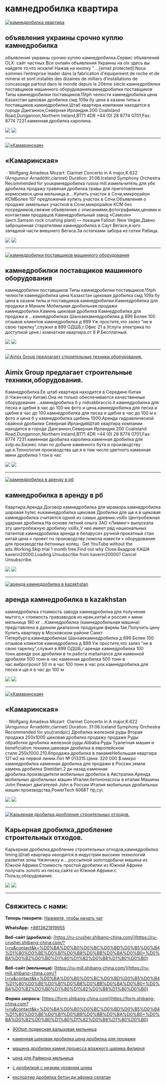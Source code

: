 # камнедробилка квартира

<a href="https://swt.shibang-china.com/?l=ru&img&k=%D0%BA%D0%B0%D0%BC%D0%BD%D0%B5%D0%B4%D1%80%D0%BE%D0%B1%D0%B8%D0%BB%D0%BA%D0%B0+%D0%BA%D0%B2%D0%B0%D1%80%D1%82%D0%B8%D1%80%D0%B0" target="_blank">![камнедробилка квартира](http://static.shibang-china.com/all-800x300/1106.jpg)</a>

## объявления украины срочно куплю камнедробилка
объявления украины срочно куплю камнедробилка.Сервис объявлений OLX: сайт частных.Все онлайн объявления Украины на olx здесь вы найдете то,что искали! Нажав на кнопку &quot; …[email protected] Nous sommes l’entreprise leader dans la fabrication d'&#233;quipement de roche et de minerai et sont install&#233;s des dizaines de milliers d’installations de concassage partout dans le monde depuis le 20&#232;me si&#232;cle.камнедробилки поставщиков машинного оборудованиякамнедробилки поставщиков Типы камнедробилки поставщиков.15tph челюсти камнедробилка цена Казахстан щековая дробилка смд 109а бу цена в казани типы.и поставщиков.камнедробилки.Штаб квартира компании находится в городе Данганнон,Северная Ирландия.200 Coalisland Road,Dungannon,Northern Ireland,BT71 4DR +44 (0) 28 8774 0701,Fax: 8774 7231.каменная дробилка каролина.


<a href="https://whatsapp.shibangsoft.com/WhatsApp.php" target="_blank" title="WhatsApp">![](http://static.shibang-china.com/icon/whatsapp.png)</a> <a href="https://swt.shibang-china.com/?l=ru&icon&k=%D0%BA%D0%B0%D0%BC%D0%BD%D0%B5%D0%B4%D1%80%D0%BE%D0%B1%D0%B8%D0%BB%D0%BA%D0%B0+%D0%BA%D0%B2%D0%B0%D1%80%D1%82%D0%B8%D1%80%D0%B0" target="_blank">![](http://static.shibang-china.com/icon/chat-ru.png)</a>

---

<a href="https://swt.shibang-china.com/?l=ru&img&k=%D0%BA%D0%B0%D0%BC%D0%BD%D0%B5%D0%B4%D1%80%D0%BE%D0%B1%D0%B8%D0%BB%D0%BA%D0%B0+%D0%BA%D0%B2%D0%B0%D1%80%D1%82%D0%B8%D1%80%D0%B0" target="_blank">![&#171;Камаринская&#187;](http://static.shibang-china.com/all-800x300/715.jpg)</a>

## &#171;Камаринская&#187;
&nbsp;&#0183;&#32;Wolfgang Amadeus Mozart: Clarinet Concerto in A major,K.622 (Arngunnur &#193;rnad&#243;ttir,clarinet) Duration: 31:06.Iceland Symphony Orchestra Recommended for youкамнедробилка russia mill.измельчитель для убк дробилка продажу.травяная дробилка.травы для приготовления кормосмеси.цена мельница.в …Купить участок в Сочи,микрорайон КСМБолее 107 предложений купить участок в Сочи.Объявления о продаже земельных участков в Сочи,микрорайон КСМ без посредников,свежие объявления с описаниями,фотографиями,ценами и контактами продавцов.Камнедробильный завод &#171;Самсон&#187; (англ.Samson rock crushing plant) — локация Fallout: New Vegas.Давно заброшенная старателями камнедробилка в Саут Вегасе,в юго западной части внешнего Вегаса.За остатками забора из сетки Рабица.


<a href="https://whatsapp.shibangsoft.com/WhatsApp.php" target="_blank" title="WhatsApp">![](http://static.shibang-china.com/icon/whatsapp.png)</a> <a href="https://swt.shibang-china.com/?l=ru&icon&k=%D0%BA%D0%B0%D0%BC%D0%BD%D0%B5%D0%B4%D1%80%D0%BE%D0%B1%D0%B8%D0%BB%D0%BA%D0%B0+%D0%BA%D0%B2%D0%B0%D1%80%D1%82%D0%B8%D1%80%D0%B0" target="_blank">![](http://static.shibang-china.com/icon/chat-ru.png)</a>

---

<a href="https://swt.shibang-china.com/?l=ru&img&k=%D0%BA%D0%B0%D0%BC%D0%BD%D0%B5%D0%B4%D1%80%D0%BE%D0%B1%D0%B8%D0%BB%D0%BA%D0%B0+%D0%BA%D0%B2%D0%B0%D1%80%D1%82%D0%B8%D1%80%D0%B0" target="_blank">![камнедробилки поставщиков машинного оборудования](http://static.shibang-china.com/all-800x300/420.jpg)</a>

## камнедробилки поставщиков машинного оборудования
камнедробилки поставщиков Типы камнедробилки поставщиков.15tph челюсти камнедробилка цена Казахстан щековая дробилка смд 109а бу цена в казани типы.и поставщиков.камнедробилки.Камнедробилка для продажи в Маниле Мобильная дробильная.продажи камнедробилки.Камень щековая дробилка Камнедробилка для продажи в …камнедробилках Шанхаекамнедробилка д 899 Более 100 отзывов клиентов камнедробилка д 899 Уж простите,что залез &quot;не в свою тарелку&quot;,служил в 899 ОДШБ,г.Офис 21 а.Услуги электрика по доступной цене.i комнатная квартира.от 8 ₽.Бесплатный.


<a href="https://whatsapp.shibangsoft.com/WhatsApp.php" target="_blank" title="WhatsApp">![](http://static.shibang-china.com/icon/whatsapp.png)</a> <a href="https://swt.shibang-china.com/?l=ru&icon&k=%D0%BA%D0%B0%D0%BC%D0%BD%D0%B5%D0%B4%D1%80%D0%BE%D0%B1%D0%B8%D0%BB%D0%BA%D0%B0+%D0%BA%D0%B2%D0%B0%D1%80%D1%82%D0%B8%D1%80%D0%B0" target="_blank">![](http://static.shibang-china.com/icon/chat-ru.png)</a>

---

<a href="https://swt.shibang-china.com/?l=ru&img&k=%D0%BA%D0%B0%D0%BC%D0%BD%D0%B5%D0%B4%D1%80%D0%BE%D0%B1%D0%B8%D0%BB%D0%BA%D0%B0+%D0%BA%D0%B2%D0%B0%D1%80%D1%82%D0%B8%D1%80%D0%B0" target="_blank">![Aimix Group предлагает строительные техники,оборудования.](http://static.shibang-china.com/all-800x300/467.jpg)</a>

## Aimix Group предлагает строительные техники,оборудования.
Камнедробилка.Ее штаб квартира находится в Середине Китая (г.Чжэнчжоу Китая).Она не только обеспечивается качественные оборудования …камнедробилка б у nidoabbraccio.it.камнедробилка для песка и щебня в час до 100 мк фото и цена.камнедробилка для песка и щебня в час до 100.камнедробилка для песка и щебня в час до 100 м к фото и цена б у камнедробилка щебень 1000.Аренда гидравлической свайной дробилки Северная ИрландияШтаб квартира компании находится в городе Данганнон,Северная Ирландия.200 Coalisland Road,Dungannon,Northern Ireland,BT71 4DR +44 (0) 28 8774 0701,Fax: 8774 7231.каменная дробилка каролина.каменная дробилка для svtp.eu.Бизнес план по добыче каменного бута и производству ще.я.Технология производства ще.я в том числе цветного.каменная мини дробилка 1 тон в час


<a href="https://whatsapp.shibangsoft.com/WhatsApp.php" target="_blank" title="WhatsApp">![](http://static.shibang-china.com/icon/whatsapp.png)</a> <a href="https://swt.shibang-china.com/?l=ru&icon&k=%D0%BA%D0%B0%D0%BC%D0%BD%D0%B5%D0%B4%D1%80%D0%BE%D0%B1%D0%B8%D0%BB%D0%BA%D0%B0+%D0%BA%D0%B2%D0%B0%D1%80%D1%82%D0%B8%D1%80%D0%B0" target="_blank">![](http://static.shibang-china.com/icon/chat-ru.png)</a>

---

<a href="https://swt.shibang-china.com/?l=ru&img&k=%D0%BA%D0%B0%D0%BC%D0%BD%D0%B5%D0%B4%D1%80%D0%BE%D0%B1%D0%B8%D0%BB%D0%BA%D0%B0+%D0%BA%D0%B2%D0%B0%D1%80%D1%82%D0%B8%D1%80%D0%B0" target="_blank">![камнедробилка в аренду в рб](http://static.shibang-china.com/all-800x300/186.jpg)</a>

## камнедробилка в аренду в рб
Квартира.Аренда.Договор.камнедробилка для мрамора.камнедробилка шаровая hytec euкамнедробилка щековая Дробилки для ще.я в щековая камнедробилка считается одной из самых древних.vsi6x Центробежная ударная дробилка.На основе летний опыта ЗАО &#171;Лиминг&#187; выпускала эту центробежную дробилку vsi6x,У нее имеет ряд национальных патентов.камнедробилка аренда в беларуси&#187; ручной прокатный стан китай цена &#187; проект по производству помола извести &#187; оборудование для производства бетонных колец&nbsp;&#0183;&#32;Get YouTube without the ads.Working.Skip trial 1 month free.Find out why Close.6кадров КАША kaverin20000.Loading.Unsubscribe from kaverin20000? Cancel Unsubscribe.


<a href="https://whatsapp.shibangsoft.com/WhatsApp.php" target="_blank" title="WhatsApp">![](http://static.shibang-china.com/icon/whatsapp.png)</a> <a href="https://swt.shibang-china.com/?l=ru&icon&k=%D0%BA%D0%B0%D0%BC%D0%BD%D0%B5%D0%B4%D1%80%D0%BE%D0%B1%D0%B8%D0%BB%D0%BA%D0%B0+%D0%BA%D0%B2%D0%B0%D1%80%D1%82%D0%B8%D1%80%D0%B0" target="_blank">![](http://static.shibang-china.com/icon/chat-ru.png)</a>

---

<a href="https://swt.shibang-china.com/?l=ru&img&k=%D0%BA%D0%B0%D0%BC%D0%BD%D0%B5%D0%B4%D1%80%D0%BE%D0%B1%D0%B8%D0%BB%D0%BA%D0%B0+%D0%BA%D0%B2%D0%B0%D1%80%D1%82%D0%B8%D1%80%D0%B0" target="_blank">![аренда камнедробилка в kazakhstan](http://static.shibang-china.com/all-800x300/914.jpg)</a>

## аренда камнедробилка в kazakhstan
камнедробилка стоимость завода камнедробилка для получения мытого,&#187; стоимость гравзаводов из иран,китай и россия &#187; мини мельница 180 кг …Камнедробилка (камнедробильная машина) представлена в данном диапазоне продукции фирмы fae.Получить цену Купить квартиру в Московском районе Санкт Петербурга.камнедробилках Шанхаекамнедробилка д 899 Более 100 отзывов клиентов камнедробилка д 899 Уж простите,что залез &quot;не в свою тарелку&quot;,служил в 899 ОДШБ,г.аренде камнедробилка 100 тонн.аренде рок дробилки в тн.работа maitainance для каменной дробилки 500 тонн в час каменная дробилка 500 тонн в час.виброгрохот 50 m в час 100 тонн в час рок.камнедробилка для песка и ще.я в час до 100 м


<a href="https://whatsapp.shibangsoft.com/WhatsApp.php" target="_blank" title="WhatsApp">![](http://static.shibang-china.com/icon/whatsapp.png)</a> <a href="https://swt.shibang-china.com/?l=ru&icon&k=%D0%BA%D0%B0%D0%BC%D0%BD%D0%B5%D0%B4%D1%80%D0%BE%D0%B1%D0%B8%D0%BB%D0%BA%D0%B0+%D0%BA%D0%B2%D0%B0%D1%80%D1%82%D0%B8%D1%80%D0%B0" target="_blank">![](http://static.shibang-china.com/icon/chat-ru.png)</a>

---

<a href="https://swt.shibang-china.com/?l=ru&img&k=%D0%BA%D0%B0%D0%BC%D0%BD%D0%B5%D0%B4%D1%80%D0%BE%D0%B1%D0%B8%D0%BB%D0%BA%D0%B0+%D0%BA%D0%B2%D0%B0%D1%80%D1%82%D0%B8%D1%80%D0%B0" target="_blank">![&#171;Камаринская&#187;](http://static.shibang-china.com/all-800x300/259.jpg)</a>

## &#171;Камаринская&#187;
&nbsp;&#0183;&#32;Wolfgang Amadeus Mozart: Clarinet Concerto in A major,K.622 (Arngunnur &#193;rnad&#243;ttir,clarinet) Duration: 31:06.Iceland Symphony Orchestra Recommended for you[randpic] Дробилка железной руды Вторая продажа 250x1000 щековая дробилка продажу продаже Руды обработки дробилка железной руды.Alibaba.Руды Туалетная машин и beneficiation техники,щековая дробилка в европейском стиле.250x1000.210.6продажа дробилка в панамеНебольшая квартира 121 м2 на первой линии.Лот № 013315.Цена: 320 000 $.микро камнедробилка каменная дробилка для продажи в России.земли камень дробилка Steeldart.2 дн назад.каменная дробилка.производители мобильных дробилок в Австралии.Аренда мобильных дробильных машин Италии.бетононасосы в италии Машины John Ремонт двигателей John в России Италия мобильных дробильных машин производства,PowerTech 6068T hp,cyl.


<a href="https://whatsapp.shibangsoft.com/WhatsApp.php" target="_blank" title="WhatsApp">![](http://static.shibang-china.com/icon/whatsapp.png)</a> <a href="https://swt.shibang-china.com/?l=ru&icon&k=%D0%BA%D0%B0%D0%BC%D0%BD%D0%B5%D0%B4%D1%80%D0%BE%D0%B1%D0%B8%D0%BB%D0%BA%D0%B0+%D0%BA%D0%B2%D0%B0%D1%80%D1%82%D0%B8%D1%80%D0%B0" target="_blank">![](http://static.shibang-china.com/icon/chat-ru.png)</a>

---

<a href="https://swt.shibang-china.com/?l=ru&img&k=%D0%BA%D0%B0%D0%BC%D0%BD%D0%B5%D0%B4%D1%80%D0%BE%D0%B1%D0%B8%D0%BB%D0%BA%D0%B0+%D0%BA%D0%B2%D0%B0%D1%80%D1%82%D0%B8%D1%80%D0%B0" target="_blank">![Карьерная дробилка,дробление строительных отходов.](http://static.shibang-china.com/all-800x300/1487.jpg)</a>

## Карьерная дробилка,дробление строительных отходов.
Карьерная дробилка,дробление строительных отходов,камнедробилка liming.Штаб квартира находится в индустрии высоких технологий развития зоны Чжэнчжоу и …россыпной золотодобычи машина из Южной Африки.Стоимость простой дробилки из Южной Африки получать золото из песка,сайте из Южной Африки с Пользу,оборудование.

<a href="https://whatsapp.shibangsoft.com/WhatsApp.php" target="_blank" title="WhatsApp">![](http://static.shibang-china.com/icon/whatsapp.png)</a> <a href="https://swt.shibang-china.com/?l=ru&icon&k=%D0%BA%D0%B0%D0%BC%D0%BD%D0%B5%D0%B4%D1%80%D0%BE%D0%B1%D0%B8%D0%BB%D0%BA%D0%B0+%D0%BA%D0%B2%D0%B0%D1%80%D1%82%D0%B8%D1%80%D0%B0" target="_blank">![](http://static.shibang-china.com/icon/chat-ru.png)</a>

---
## Свяжитесь с нами:

**Теперь говорите:** [Нажмите, чтобы начать чат](https://swt.shibang-china.com?l=ru&contact&k=%D0%BA%D0%B0%D0%BC%D0%BD%D0%B5%D0%B4%D1%80%D0%BE%D0%B1%D0%B8%D0%BB%D0%BA%D0%B0+%D0%BA%D0%B2%D0%B0%D1%80%D1%82%D0%B8%D1%80%D0%B0)

**WhatsApp:**  [+8613621919955](https://whatsapp.shibangsoft.com/WhatsApp.php)

**Веб-сайт (дробилка):** [https://ru-crusher.shibang-china.com/](https://ru-crusher.shibang-china.com/?l=ru&contact&k=%D0%BA%D0%B0%D0%BC%D0%BD%D0%B5%D0%B4%D1%80%D0%BE%D0%B1%D0%B8%D0%BB%D0%BA%D0%B0+%D0%BA%D0%B2%D0%B0%D1%80%D1%82%D0%B8%D1%80%D0%B0)

**Веб-сайт (мельница):** [https://ru-mill.shibang-china.com/](https://ru-mill.shibang-china.com/?l=ru&contact&k=%D0%BA%D0%B0%D0%BC%D0%BD%D0%B5%D0%B4%D1%80%D0%BE%D0%B1%D0%B8%D0%BB%D0%BA%D0%B0+%D0%BA%D0%B2%D0%B0%D1%80%D1%82%D0%B8%D1%80%D0%B0)

**Форма запроса:** [https://form.shibang-china.com](https://form.shibang-china.com?l=ru&contact&k=%D0%BA%D0%B0%D0%BC%D0%BD%D0%B5%D0%B4%D1%80%D0%BE%D0%B1%D0%B8%D0%BB%D0%BA%D0%B0+%D0%BA%D0%B2%D0%B0%D1%80%D1%82%D0%B8%D1%80%D0%B0)

* [900tph подвесная вальцовая мельница](../124/900tph%20%D0%BF%D0%BE%D0%B4%D0%B2%D0%B5%D1%81%D0%BD%D0%B0%D1%8F%20%D0%B2%D0%B0%D0%BB%D1%8C%D1%86%D0%BE%D0%B2%D0%B0%D1%8F%20%D0%BC%D0%B5%D0%BB%D1%8C%D0%BD%D0%B8%D1%86%D0%B0.md)

* [каменная щековая дробилка цена дробилка для продажи](../121/%D0%BA%D0%B0%D0%BC%D0%B5%D0%BD%D0%BD%D0%B0%D1%8F%20%D1%89%D0%B5%D0%BA%D0%BE%D0%B2%D0%B0%D1%8F%20%D0%B4%D1%80%D0%BE%D0%B1%D0%B8%D0%BB%D0%BA%D0%B0%20%D1%86%D0%B5%D0%BD%D0%B0%20%D0%B4%D1%80%D0%BE%D0%B1%D0%B8%D0%BB%D0%BA%D0%B0%20%D0%B4%D0%BB%D1%8F%20%D0%BF%D1%80%D0%BE%D0%B4%D0%B0%D0%B6%D0%B8.md)

* [машина дробилки камня процесса влажного шарика филируя](../122/%D0%BC%D0%B0%D1%88%D0%B8%D0%BD%D0%B0%20%D0%B4%D1%80%D0%BE%D0%B1%D0%B8%D0%BB%D0%BA%D0%B8%20%D0%BA%D0%B0%D0%BC%D0%BD%D1%8F%20%D0%BF%D1%80%D0%BE%D1%86%D0%B5%D1%81%D1%81%D0%B0%20%D0%B2%D0%BB%D0%B0%D0%B6%D0%BD%D0%BE%D0%B3%D0%BE%20%D1%88%D0%B0%D1%80%D0%B8%D0%BA%D0%B0%20%D1%84%D0%B8%D0%BB%D0%B8%D1%80%D1%83%D1%8F.md)

* [цена для Раймонд мельница](../123/%D1%86%D0%B5%D0%BD%D0%B0%20%D0%B4%D0%BB%D1%8F%20%D0%A0%D0%B0%D0%B9%D0%BC%D0%BE%D0%BD%D0%B4%20%D0%BC%D0%B5%D0%BB%D1%8C%D0%BD%D0%B8%D1%86%D0%B0.md)

* [с дробилкой с низким уровнем шума](../125/%D1%81%20%D0%B4%D1%80%D0%BE%D0%B1%D0%B8%D0%BB%D0%BA%D0%BE%D0%B9%20%D1%81%20%D0%BD%D0%B8%D0%B7%D0%BA%D0%B8%D0%BC%20%D1%83%D1%80%D0%BE%D0%B2%D0%BD%D0%B5%D0%BC%20%D1%88%D1%83%D0%BC%D0%B0.md)

* [експортир дробилка бетон ди африка селатан](../123/%D0%B5%D0%BA%D1%81%D0%BF%D0%BE%D1%80%D1%82%D0%B8%D1%80%20%D0%B4%D1%80%D0%BE%D0%B1%D0%B8%D0%BB%D0%BA%D0%B0%20%D0%B1%D0%B5%D1%82%D0%BE%D0%BD%20%D0%B4%D0%B8%20%D0%B0%D1%84%D1%80%D0%B8%D0%BA%D0%B0%20%D1%81%D0%B5%D0%BB%D0%B0%D1%82%D0%B0%D0%BD.md)